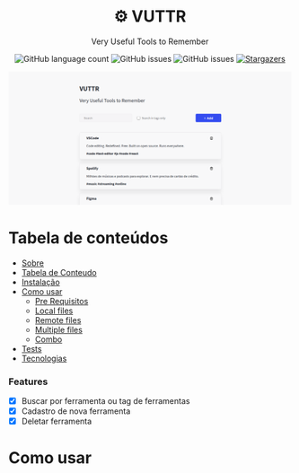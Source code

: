 <h1 align="center">⚙️ VUTTR</h1>
<p align="center">Very Useful Tools to Remember</p>

<p align="center">
  <img alt="GitHub language count" src="https://img.shields.io/github/languages/count/Pedrofiigueiredo/vuttr?color=ea691a&style=flat-square">
  <img alt="GitHub issues" src="https://img.shields.io/badge/author-Pedro%20Figueiredo-green?color=ea691a&style=flat-square">
  <img alt="GitHub issues" src="https://img.shields.io/github/license/Pedrofiigueiredo/vuttr?color=ea691a&style=flat-square">
  
  <a href="https://github.com/Rocketseat/live-graphql/stargazers">
    <img alt="Stargazers" src="https://img.shields.io/github/stars/Pedrofiigueiredo/vuttr?style=social">
  </a>
</p>

![SignUp Mobile](screenshot/App.png)

Tabela de conteúdos
=================
<!--ts-->
   * [Sobre](#Sobre)
   * [Tabela de Conteudo](#tabela-de-conteudo)
   * [Instalação](#instalacao)
   * [Como usar](#como-usar)
      * [Pre Requisitos](#pre-requisitos)
      * [Local files](#local-files)
      * [Remote files](#remote-files)
      * [Multiple files](#multiple-files)
      * [Combo](#combo)
   * [Tests](#testes)
   * [Tecnologias](#tecnologias)
<!--te-->

### Features

- [x] Buscar por ferramenta ou tag de ferramentas
- [x] Cadastro de nova ferramenta
- [x] Deletar ferramenta

Como usar
=================
